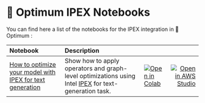 # 🤗 Optimum IPEX Notebooks

You can find here a list of the notebooks for the IPEX integration in 🤗 Optimum :


| Notebook     |      Description      |   |   |
|:----------|:-------------|:-------------|------:|
| [How to optimize your model with IPEX for text generation](https://github.com/huggingface/optimum-intel/blob/main/notebooks/ipex/text_generation.ipynb)| Show how to apply operators and graph-level optimizations using Intel [IPEX](https://github.com/intel/intel-extension-for-pytorch) for text-generation task. | [![Open in Colab](https://colab.research.google.com/assets/colab-badge.svg)](https://colab.research.google.com/github/huggingface/optimum-intel/blob/main/notebooks/ipex/text_generation.ipynb)| [![Open in AWS Studio](https://studiolab.sagemaker.aws/studiolab.svg)](https://studiolab.sagemaker.aws/import/github/huggingface/optimum-intel/blob/main/notebooks/ipex/text_generation.ipynb)|

